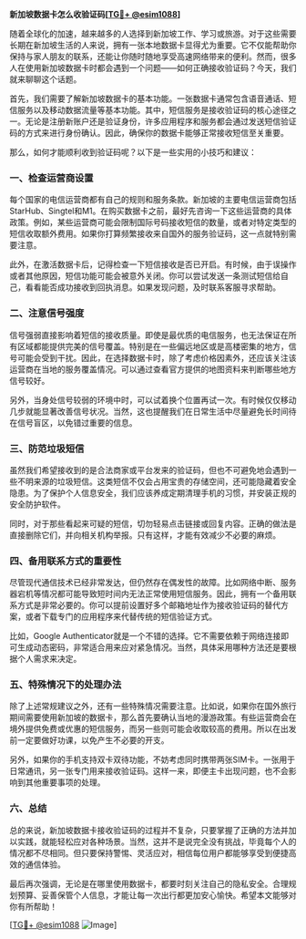 **新加坡数据卡怎么收验证码[[TG💪+ @esim1088](https://t.me/s/esim1088)]**

随着全球化的加速，越来越多的人选择到新加坡工作、学习或旅游。对于这些需要长期在新加坡生活的人来说，拥有一张本地数据卡显得尤为重要。它不仅能帮助你保持与家人朋友的联系，还能让你随时随地享受高速网络带来的便利。然而，很多人在使用新加坡数据卡时都会遇到一个问题——如何正确接收验证码？今天，我们就来聊聊这个话题。

首先，我们需要了解新加坡数据卡的基本功能。一张数据卡通常包含语音通话、短信服务以及移动数据流量等基本功能。其中，短信服务是接收验证码的核心途径之一。无论是注册新账户还是验证身份，许多应用程序和服务都会通过发送短信验证码的方式来进行身份确认。因此，确保你的数据卡能够正常接收短信至关重要。

那么，如何才能顺利收到验证码呢？以下是一些实用的小技巧和建议：

### 一、检查运营商设置

每个国家的电信运营商都有自己的规则和服务条款。新加坡的主要电信运营商包括StarHub、Singtel和M1。在购买数据卡之前，最好先咨询一下这些运营商的具体政策。例如，某些运营商可能会限制国际号码接收短信的数量，或者对特定类型的短信收取额外费用。如果你打算频繁接收来自国外的服务验证码，这一点就特别需要注意。

此外，在激活数据卡后，记得检查一下短信接收是否已开启。有时候，由于误操作或者其他原因，短信功能可能会被意外关闭。你可以尝试发送一条测试短信给自己，看看能否成功接收到回执消息。如果发现问题，及时联系客服寻求帮助。

### 二、注意信号强度

信号强弱直接影响着短信的接收质量。即使是最优质的电信服务，也无法保证在所有区域都能提供完美的信号覆盖。特别是在一些偏远地区或是高楼密集的地方，信号可能会受到干扰。因此，在选择数据卡时，除了考虑价格因素外，还应该关注该运营商在当地的服务覆盖情况。可以通过查看官方提供的地图资料来判断哪些地方信号较好。

另外，当身处信号较弱的环境中时，可以试着换个位置再试一次。有时候仅仅移动几步就能显著改善信号状况。当然，这也提醒我们在日常生活中尽量避免长时间待在信号盲区，以免错过重要的信息。

### 三、防范垃圾短信

虽然我们希望接收到的是合法商家或平台发来的验证码，但也不可避免地会遇到一些不明来源的垃圾短信。这类短信不仅会占用宝贵的存储空间，还可能隐藏着安全隐患。为了保护个人信息安全，我们应该养成定期清理手机的习惯，并安装正规的安全防护软件。

同时，对于那些看起来可疑的短信，切勿轻易点击链接或回复内容。正确的做法是直接删除它们，并向相关机构举报。只有这样，才能有效减少不必要的麻烦。

### 四、备用联系方式的重要性

尽管现代通信技术已经非常发达，但仍然存在偶发性的故障。比如网络中断、服务器宕机等情况都可能导致短时间内无法正常使用短信服务。因此，拥有一个备用联系方式是非常必要的。你可以提前设置好多个邮箱地址作为接收验证码的替代方案，或者下载专门的应用程序来代替传统的短信验证方式。

比如，Google Authenticator就是一个不错的选择。它不需要依赖于网络连接即可生成动态密码，非常适合用来应对紧急情况。当然，具体采用哪种方法还是要根据个人需求来决定。

### 五、特殊情况下的处理办法

除了上述常规建议之外，还有一些特殊情况需要注意。比如说，如果你在国外旅行期间需要使用新加坡的数据卡，那么首先要确认当地的漫游政策。有些运营商会在境外提供免费或优惠的短信服务，而另一些则可能会收取较高的费用。所以在出发前一定要做好功课，以免产生不必要的开支。

另外，如果你的手机支持双卡双待功能，不妨考虑同时携带两张SIM卡。一张用于日常通讯，另一张专门用来接收验证码。这样一来，即便主卡出现问题，也不会影响到其他重要事项的处理。

### 六、总结

总的来说，新加坡数据卡接收验证码的过程并不复杂，只要掌握了正确的方法并加以实践，就能轻松应对各种场景。当然，这并不是说完全没有挑战，毕竟每个人的情况都不尽相同。但只要保持警惕、灵活应对，相信每位用户都能够享受到便捷高效的通信体验。

最后再次强调，无论是在哪里使用数据卡，都要时刻关注自己的隐私安全。合理规划预算、妥善保管个人信息，才能让每一次出行都更加安心愉快。希望本文能够对你有所帮助！

[[TG💪+ @esim1088](https://t.me/s/esim1088) ![Image](https://i.postimg.cc/4NQfJmqS/Snipaste-2025-05-13-00-14-12.png)]